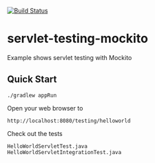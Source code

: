 [![Build Status](https://travis-ci.org/claudioaltamura/servlet-testing-mockito.svg?branch=master)](https://travis-ci.org/claudioaltamura/servlet-testing-mockito)

servlet-testing-mockito
=======================

Example shows servlet testing with Mockito


Quick Start
-----------

	./gradlew appRun

Open your web browser to

	http://localhost:8080/testing/helloworld

Check out the tests

	HelloWorldServletTest.java
	HelloWorldServletIntegrationTest.java
